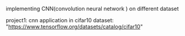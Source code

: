 implementing CNN(convolution neural network ) on different dataset


project1: cnn application in cifar10 dataset: "https://www.tensorflow.org/datasets/catalog/cifar10"
